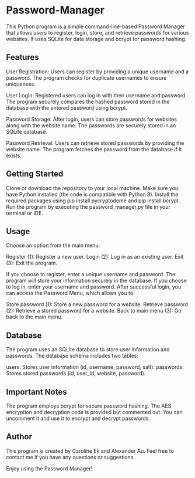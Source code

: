# Password-Manager

This Python program is a simple command-line-based Password Manager that allows users to register, login, store, and retrieve passwords for various websites. It uses SQLite for data storage and bcrypt for password hashing.

## Features
User Registration: Users can register by providing a unique username and a password. The program checks for duplicate usernames to ensure uniqueness.

User Login: Registered users can log in with their username and password. The program securely compares the hashed password stored in the database with the entered password using bcrypt.

Password Storage: After login, users can store passwords for websites along with the website name. The passwords are securely stored in an SQLite database.

Password Retrieval: Users can retrieve stored passwords by providing the website name. The program fetches the password from the database if it exists.

## Getting Started
Clone or download the repository to your local machine.
Make sure you have Python installed (the code is compatible with Python 3).
Install the required packages using pip install pycryptodome and pip install bcrypt.
Run the program by executing the password_manager.py file in your terminal or IDE.

## Usage
Choose an option from the main menu:

Register (1): Register a new user.
Login (2): Log in as an existing user.
Exit (3): Exit the program.

If you choose to register, enter a unique username and password. The program will store your information securely in the database.
If you choose to log in, enter your username and password. After successful login, you can access the Password Menu, which allows you to:

Store password (1): Store a new password for a website.
Retrieve password (2): Retrieve a stored password for a website.
Back to main menu (3): Go back to the main menu.

## Database
The program uses an SQLite database to store user information and passwords. The database schema includes two tables:

users: Stores user information (id, username, password, salt).
passwords: Stores stored passwords (id, user_id, website, password).

## Important Notes
The program employs bcrypt for secure password hashing.
The AES encryption and decryption code is provided but commented out. You can uncomment it and use it to encrypt and decrypt passwords.
## Author

This program is created by Caroline Ek and Alexander Au. Feel free to contact me if you have any questions or suggestions.

Enjoy using the Password Manager!
